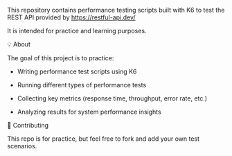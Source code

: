 This repository contains performance testing scripts built with K6 to test the REST API provided by https://restful-api.dev/

It is intended for practice and learning purposes.

💡 About

The goal of this project is to practice:

- Writing performance test scripts using K6

- Running different types of performance tests

- Collecting key metrics (response time, throughput, error rate, etc.)

- Analyzing results for system performance insights

🤝 Contributing

This repo is for practice, but feel free to fork and add your own test scenarios.
